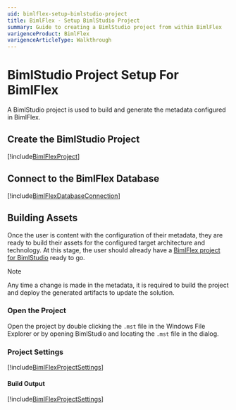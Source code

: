```yaml
---
uid: bimlflex-setup-bimlstudio-project
title: BimlFlex - Setup BimlStudio Project
summary: Guide to creating a BimlStudio project from within BimlFlex
varigenceProduct: BimlFlex
varigenceArticleType: Walkthrough
---
```

# BimlStudio Project Setup For BimlFlex

A BimlStudio project is used to build and generate the metadata configured in BimlFlex.

## Create the BimlStudio Project

[!include[BimlFlexProject](../includes/_incl-header-bimlstudio-project.md)]

## Connect to the BimlFlex Database

[!include[BimlFlexDatabaseConnection](../includes/_incl-header-bimlstudio-connect.md)]

## Building Assets

Once the user is content with the configuration of their metadata, they are ready to build their assets for the configured target architecture and technology. At this stage, the user should already have a [BimlFlex project for BimlStudio](xref:bimlflex-setup-bimlstudio-project) ready to go.

>[!NOTE]
> Any time a change is made in the metadata, it is required to build the project and deploy the generated artifacts to update the solution.

### Open the Project

Open the project by double clicking the `.mst` file in the Windows File Explorer or by opening BimlStudio and locating the `.mst` file in the dialog.

### Project Settings

[!include[BimlFlexProjectSettings](../includes/_incl-header-bimlstudio-project-settings.md)]

#### Build Output

[!include[BimlFlexProjectSettings](../includes/_incl-header-bimlstudio-project-build-output-settings.md)]
